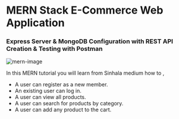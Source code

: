 # MERN Stack E-Commerce Web Application

### Express Server & MongoDB Configuration with REST API Creation & Testing with Postman


![mern-image](https://user-images.githubusercontent.com/79325373/127886537-ab30e666-8cf1-4a94-9f6a-4fccd9b5db74.png)

In this MERN tutorial you will learn from Sinhala medium how to ,

* A user can register as a new member.
* An existing user can log in. 
* A user can view all products.
* A user can search for products by category.
* A user can add any product to the cart.
